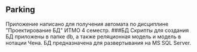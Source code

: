## Parking
Приложение написано для получения автомата по дисциплине "Проектирование БД" ИТМО 4 семестр.
###БД
Скрипты для создания БД приложены в папке db, а также реляционная модель и модель в нотации Чена. БД предназначена для развертывания на MS SQL Server.